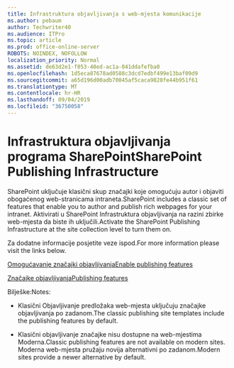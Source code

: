 ```yaml
---
title: Infrastruktura objavljivanja s web-mjesta komunikacije
ms.author: pebaum
author: Techwriter40
ms.audience: ITPro
ms.topic: article
ms.prod: office-online-server
ROBOTS: NOINDEX, NOFOLLOW
localization_priority: Normal
ms.assetid: de63d2e1-f053-40ed-ac1a-041ddafefba0
ms.openlocfilehash: 1d5eca87678ad0588c3dcd7edbf499e13baf09d9
ms.sourcegitcommit: a65d196d00adb70045af5caca9828fe44b951f61
ms.translationtype: MT
ms.contentlocale: hr-HR
ms.lasthandoff: 09/04/2019
ms.locfileid: "36750058"
---
```

# <a name="sharepoint-publishing-infrastructure"></a><span data-ttu-id="470dc-102">Infrastruktura objavljivanja programa SharePoint</span><span class="sxs-lookup"><span data-stu-id="470dc-102">SharePoint Publishing Infrastructure</span></span>


<span data-ttu-id="470dc-103">SharePoint uključuje klasični skup značajki koje omogućuju autor i objaviti obogaćenog web-stranicama intraneta.</span><span class="sxs-lookup"><span data-stu-id="470dc-103">SharePoint includes a classic set of features that enable you to author and publish rich webpages for your intranet.</span></span> <span data-ttu-id="470dc-104">Aktivirati u SharePoint Infrastruktura objavljivanja na razini zbirke web-mjesta da biste ih uključili.</span><span class="sxs-lookup"><span data-stu-id="470dc-104">Activate the SharePoint Publishing Infrastructure at the site collection level to turn them on.</span></span>

<span data-ttu-id="470dc-105">Za dodatne informacije posjetite veze ispod.</span><span class="sxs-lookup"><span data-stu-id="470dc-105">For more information please visit the links below.</span></span>

[<span data-ttu-id="470dc-106">Omogućavanje značajki objavljivanja</span><span class="sxs-lookup"><span data-stu-id="470dc-106">Enable publishing features</span></span>](https://support.office.com/article/Enable-publishing-features-479677A6-8B33-4AC7-907D-071C1C7E4518)

[<span data-ttu-id="470dc-107">Značajke objavljivanja</span><span class="sxs-lookup"><span data-stu-id="470dc-107">Publishing features</span></span>](https://support.office.com/article/Features-enabled-in-a-SharePoint-Online-publishing-site-3AB3810C-3C2C-4361-9D0E-0CBE666EA0B0?wt.mc_id=O365_Portal_MMaven#__toc336865553)

<span data-ttu-id="470dc-108">Bilješke:</span><span class="sxs-lookup"><span data-stu-id="470dc-108">Notes:</span></span>

- <span data-ttu-id="470dc-109">Klasični Objavljivanje predložaka web-mjesta uključuju značajke objavljivanja po zadanom.</span><span class="sxs-lookup"><span data-stu-id="470dc-109">The classic publishing site templates include the publishing features by default.</span></span>

- <span data-ttu-id="470dc-110">Klasični objavljivanje značajke nisu dostupne na web-mjestima Moderna.</span><span class="sxs-lookup"><span data-stu-id="470dc-110">Classic publishing features are not available on modern sites.</span></span> <span data-ttu-id="470dc-111">Moderna web-mjesta pružaju novija alternativni po zadanom.</span><span class="sxs-lookup"><span data-stu-id="470dc-111">Modern sites provide a newer alternative by default.</span></span>

